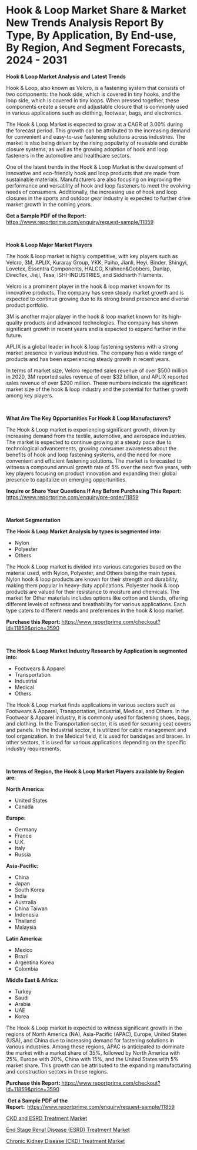 <p><h1>Hook & Loop Market Share & Market New Trends Analysis Report By Type, By Application, By End-use, By Region, And Segment Forecasts, 2024 - 2031</h1></p><p><strong>Hook & Loop Market Analysis and Latest Trends</strong></p>
<p><p>Hook & Loop, also known as Velcro, is a fastening system that consists of two components: the hook side, which is covered in tiny hooks, and the loop side, which is covered in tiny loops. When pressed together, these components create a secure and adjustable closure that is commonly used in various applications such as clothing, footwear, bags, and electronics.</p><p>The Hook & Loop Market is expected to grow at a CAGR of 3.00% during the forecast period. This growth can be attributed to the increasing demand for convenient and easy-to-use fastening solutions across industries. The market is also being driven by the rising popularity of reusable and durable closure systems, as well as the growing adoption of hook and loop fasteners in the automotive and healthcare sectors.</p><p>One of the latest trends in the Hook & Loop Market is the development of innovative and eco-friendly hook and loop products that are made from sustainable materials. Manufacturers are also focusing on improving the performance and versatility of hook and loop fasteners to meet the evolving needs of consumers. Additionally, the increasing use of hook and loop closures in the sports and outdoor gear industry is expected to further drive market growth in the coming years.</p></p>
<p><strong>Get a Sample PDF of the Report:&nbsp;</strong> <a href="https://www.reportprime.com/enquiry/request-sample/11859">https://www.reportprime.com/enquiry/request-sample/11859</a></p>
<p>&nbsp;</p>
<p><strong>Hook & Loop Major Market Players</strong></p>
<p><p>The hook & loop market is highly competitive, with key players such as Velcro, 3M, APLIX, Kuraray Group, YKK, Paiho, Jianli, Heyi, Binder, Shingyi, Lovetex, Essentra Components, HALCO, Krahnen&Gobbers, Dunlap, DirecTex, Jieji, Tesa, ISHI-INDUSTRIES, and Siddharth Filaments.</p><p>Velcro is a prominent player in the hook & loop market known for its innovative products. The company has seen steady market growth and is expected to continue growing due to its strong brand presence and diverse product portfolio.</p><p>3M is another major player in the hook & loop market known for its high-quality products and advanced technologies. The company has shown significant growth in recent years and is expected to expand further in the future.</p><p>APLIX is a global leader in hook & loop fastening systems with a strong market presence in various industries. The company has a wide range of products and has been experiencing steady growth in recent years.</p><p>In terms of market size, Velcro reported sales revenue of over $500 million in 2020, 3M reported sales revenue of over $32 billion, and APLIX reported sales revenue of over $200 million. These numbers indicate the significant market size of the hook & loop industry and the potential for further growth among key players.</p></p>
<p>&nbsp;</p>
<p><strong>What Are The Key Opportunities For Hook & Loop Manufacturers?</strong></p>
<p><p>The Hook & Loop market is experiencing significant growth, driven by increasing demand from the textile, automotive, and aerospace industries. The market is expected to continue growing at a steady pace due to technological advancements, growing consumer awareness about the benefits of hook and loop fastening systems, and the need for more convenient and efficient fastening solutions. The market is forecasted to witness a compound annual growth rate of 5% over the next five years, with key players focusing on product innovation and expanding their global presence to capitalize on emerging opportunities.</p></p>
<p><strong>Inquire or Share Your Questions If Any Before Purchasing This Report:</strong> <a href="https://www.reportprime.com/enquiry/pre-order/11859">https://www.reportprime.com/enquiry/pre-order/11859</a></p>
<p>&nbsp;</p>
<p><strong>Market Segmentation</strong></p>
<p><strong>The Hook & Loop Market Analysis by types is segmented into:</strong></p>
<p><ul><li>Nylon</li><li>Polyester</li><li>Others</li></ul></p>
<p><p>The Hook & Loop market is divided into various categories based on the material used, with Nylon, Polyester, and Others being the main types. Nylon hook & loop products are known for their strength and durability, making them popular in heavy-duty applications. Polyester hook & loop products are valued for their resistance to moisture and chemicals. The market for Other materials includes options like cotton and blends, offering different levels of softness and breathability for various applications. Each type caters to different needs and preferences in the hook & loop market.</p></p>
<p><strong>Purchase this Report:&nbsp;</strong><a href="https://www.reportprime.com/checkout?id=11859&price=3590">https://www.reportprime.com/checkout?id=11859&price=3590</a></p>
<p>&nbsp;</p>
<p><strong>The Hook & Loop Market Industry Research by Application is segmented into:</strong></p>
<p><ul><li>Footwears & Apparel</li><li>Transportation</li><li>Industrial</li><li>Medical</li><li>Others</li></ul></p>
<p><p>The Hook & Loop market finds applications in various sectors such as Footwears & Apparel, Transportation, Industrial, Medical, and Others. In the Footwear & Apparel industry, it is commonly used for fastening shoes, bags, and clothing. In the Transportation sector, it is used for securing seat covers and panels. In the Industrial sector, it is utilized for cable management and tool organization. In the Medical field, it is used for bandages and braces. In other sectors, it is used for various applications depending on the specific industry requirements.</p></p>
<p>&nbsp;</p>
<p><strong>In terms of Region, the Hook & Loop Market Players available by Region are:</strong></p>
<p>
    <p> <strong> North America: </strong>
        <ul>
            <li>United States</li>
            <li>Canada</li>
        </ul>
        </p> 
    <p> <strong> Europe: </strong>
        <ul>
            <li>Germany</li>
            <li>France</li>
            <li>U.K.</li>
            <li>Italy</li>
            <li>Russia</li>
        </ul>
        </p> 
    <p> <strong> Asia-Pacific: </strong>
        <ul>
            <li>China</li>
            <li>Japan</li>
            <li>South Korea</li>
            <li>India</li>
            <li>Australia</li>
            <li>China Taiwan</li>
            <li>Indonesia</li>
            <li>Thailand</li>
            <li>Malaysia</li>
        </ul>
        </p> 
    <p> <strong> Latin America: </strong>
        <ul>
            <li>Mexico</li>
            <li>Brazil</li>
            <li>Argentina Korea</li>
            <li>Colombia</li>
        </ul>
        </p> 
    <p> <strong> Middle East & Africa: </strong>
        <ul>
            <li>Turkey</li>
            <li>Saudi</li>
            <li>Arabia</li>
            <li>UAE</li>
            <li>Korea</li>
        </ul>
    </p>
    </p>
<p><p>The Hook & Loop market is expected to witness significant growth in the regions of North America (NA), Asia-Pacific (APAC), Europe, United States (USA), and China due to increasing demand for fastening solutions in various industries. Among these regions, APAC is anticipated to dominate the market with a market share of 35%, followed by North America with 25%, Europe with 20%, China with 15%, and the United States with 5% market share. This growth can be attributed to the expanding manufacturing and construction sectors in these regions.</p></p>
<p><strong>Purchase this Report: </strong><a href="https://www.reportprime.com/checkout?id=11859&price=3590">https://www.reportprime.com/checkout?id=11859&price=3590</a></p>
<p>&nbsp;<strong>Get a Sample PDF of the Report:&nbsp;&nbsp;</strong><a href="https://www.reportprime.com/enquiry/request-sample/11859">https://www.reportprime.com/enquiry/request-sample/11859</a></p>
<p><strong></strong></p>
<p><p><a href="https://view.publitas.com/reportprime-1/ckd-and-esrd-treatment-market-size-growth-and-forecast-from-2023-2030/">CKD and ESRD Treatment Market</a></p><p><a href="https://view.publitas.com/reportprime-1/end-stage-renal-disease-esrd-treatment-market-provides-a-comprehensive-analysis-including-a-macro-overview-of-the-market-as-well-as-micro-details-such-as-market-size-and-competitive-landscape/">End Stage Renal Disease (ESRD) Treatment Market</a></p><p><a href="https://view.publitas.com/reportprime-1/chronic-kidney-disease-ckd-treatment-market-provides-a-comprehensive-analysis-including-a-macro-overview-of-the-market-as-well-as-micro-details-such-as-market-size-and-competitive-landscape/">Chronic Kidney Disease (CKD) Treatment Market</a></p></p>